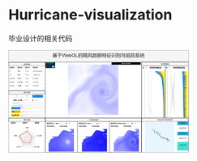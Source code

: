 # Hurricane-visualization
毕业设计的相关代码



![777](https://github.com/Darkrai1104/Hurricane-visualization/blob/master/%E5%9B%BE%E7%89%871.jpg)
